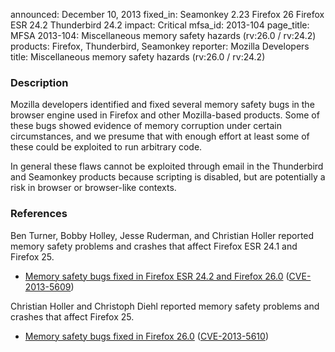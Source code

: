 announced: December 10, 2013
fixed_in: Seamonkey 2.23
          Firefox 26
          Firefox ESR 24.2
          Thunderbird 24.2
impact: Critical
mfsa_id: 2013-104
page_title: MFSA 2013-104: Miscellaneous memory safety hazards (rv:26.0 / rv:24.2)
products: Firefox, Thunderbird, Seamonkey
reporter: Mozilla Developers
title: Miscellaneous memory safety hazards (rv:26.0 / rv:24.2)

<h3>Description</h3>

<p>Mozilla developers identified and fixed several memory safety bugs in the
browser engine used in Firefox and other Mozilla-based products. Some of these
bugs showed evidence of memory corruption under certain circumstances, and we
presume that with enough effort at least some of these could be exploited to run
arbitrary code.</p>

<p class="note">In general these flaws cannot be exploited through email in the
Thunderbird and Seamonkey products because scripting is disabled, but are
potentially a risk in browser or browser-like contexts.</p>
<h3>References</h3>

<p>Ben Turner, Bobby Holley, Jesse Ruderman, and Christian Holler reported
memory safety problems and crashes that affect Firefox ESR 24.1 and Firefox
25.</p>

<ul>
  <li><a href="https://bugzilla.mozilla.org/buglist.cgi?bug_id=886850,937582,922009,&#10;905382">
          Memory safety bugs fixed in Firefox ESR 24.2 and Firefox 26.0</a> (<a href="http://cve.mitre.org/cgi-bin/cvename.cgi?name=CVE-2013-5609" class="ex-ref">CVE-2013-5609</a>)</li>
</ul>


<p>Christian Holler and Christoph Diehl reported memory safety problems and
crashes that affect Firefox 25.</p>

<ul>
  <li><a href="https://bugzilla.mozilla.org/buglist.cgi?bug_id=905903,890432">
          Memory safety bugs fixed in Firefox 26.0</a> (<a href="http://cve.mitre.org/cgi-bin/cvename.cgi?name=CVE-2013-5610" class="ex-ref">CVE-2013-5610</a>)</li>
</ul>



